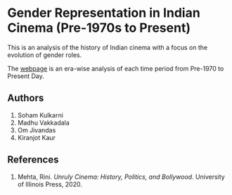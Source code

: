 # Gender Representation in Indian Cinema (Pre-1970s to Present)

This is an analysis of the history of Indian cinema with a focus on the evolution of gender roles. 

The [webpage](https://xuxey.github.io/gender-cinema/) is an era-wise analysis of each time period from Pre-1970 to Present Day.
## Authors

1. Soham Kulkarni
2. Madhu Vakkadala
3. Om Jivandas
4. Kiranjot Kaur

## References

1. Mehta, Rini. *Unruly Cinema: History, Politics, and Bollywood*. University of Illinois Press, 2020.
